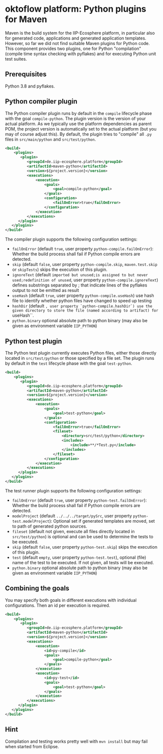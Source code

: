# oktoflow platform: Python plugins for Maven

Maven is the build system for the IIP-Ecosphere platform, in particular also for generated code, applications and generated application templates. However, so far we did not find suitable Maven plugins for Python code. This component provides two plugins, one for Python "compilation" (compile time syntax checking with pyflakes) and for executing Python unit test suites.

## Prerequisites

Python 3.8 and pyflakes.

## Python compiler plugin

The Python compiler plugin runs by default in the `compile` lifecycle phase with the goal `compile-python`. The plugin version is the version of your actual platform. As we typically use the platform dependencies as parent POM, the project version is automatically set to the actual platform (but you may of course adjust this). By default, the plugin tries to "compile" all `.py` files in `src/main/python` and `src/test/python`.

  ```xml
  <build>
      <plugins>
         <plugin>
            <groupId>de.iip-ecosphere.platform</groupId>
            <artifactId>maven-python</artifactId>
            <version>${project.version}</version>
            <executions>
                <execution>
                    <goals>
                        <goal>compile-python</goal>
                    </goals>
                    <configuration>
                        <failOnError>true</failOnError>
                    </configuration>
                </execution>
            </executions>
        </plugin>
     </plugins>
  </build>
  ```

The compiler plugin supports the following configuration settings:
  - `failOnError` (default `true`, user property `python-compile.failOnError`): Whether the build process shall fail if Python compile errors are detected.
  - `skip` (default `false`, user property `python-compile.skip`, `maven.test.skip` or `skipTests`) skips the execution of this plugin. 
  - `ignoreText` (default `imported but unused;is assigned to but never used;redefinition of unused`, user property `python-compile.ignoreText`) defines substrings separated by ; that indicate lines of the pyflakes output to not be emitted as result
  - `useHash` (default `true`, user property `python-compile.useHash`) use hash file to identify whether python files have changed to speed up testing
  - `hashDir` (default ``, user property `python-compile.hashDir`) use the given directory to store the file (named according to artifact) for ``useHash``.
  - `python.binary` optional absolute path to python binary (may also be given as environment variable `IIP_PYTHON`)
  
## Python test plugin

The Python test plugin currently executes Python files, either those directly located in `src/test/python` or those specified by a file set. The plugin runs by default in the `test` lifecycle phase with the goal `test-python`.

  ```xml
  <build>
      <plugins>
         <plugin>
            <groupId>de.iip-ecosphere.platform</groupId>
            <artifactId>maven-python</artifactId>
            <version>${project.version}</version>
            <executions>
                <execution>
                    <goals>
                        <goal>test-python</goal>
                    </goals>
                    <configuration>
                        <failOnError>true</failOnError>
                        <fileset>
                            <directory>src/test/python</directory>
                            <includes>
                                <include>**/*Test.py</include>
                            </includes>
                        </fileset>                    
                    </configuration>
                </execution>
            </executions>
        </plugin>
     </plugins>
  </build>
  ```

The test runner plugin supports the following configuration settings:
  - `failOnError` (default `true`, user property `python-test.failOnError`): Whether the build process shall fail if Python compile errors are detected.
  - `modelProject` (default `../../../target/pySrc`, user property `python-test.modelProject`): Optional set if generated templates are moved, set to path of generated python 	sources.
  - `fileset` (default not given, execute all files directly located in `src/test/python`) is optional and can be used to determine the tests to be executed.
  - `skip` (default `false`, user property `python-test.skip`) skips the execution of this plugin. 
  - `test` (default `empty`, user property `python-test.test`), optional (file) name of the test to be executed. If not given, all tests will be executed.  
  - `python.binary` optional absolute path to python binary (may also be given as environment variable `IIP_PYTHON`)
    
## Combining the goals

You may specify both goals in different executions with individual configurations. Then an id per execution is required.
  
  ```xml
  <build>
      <plugins>
         <plugin>
            <groupId>de.iip-ecosphere.platform</groupId>
            <artifactId>maven-python</artifactId>
            <version>${project.version}</version>
            <executions>
                <execution>
                    <id>py-compile</id>
                    <goals>
                        <goal>compile-python</goal>
                    </goals>
                </execution>
                <execution>
                    <id>py-test</id>
                    <goals>
                        <goal>test-python</goal>
                    </goals>
                </execution>
            </executions>
        </plugin>
     </plugins>
  </build>
  ```

## Hint

Compilation and testing works pretty well with `mvn install` but may fail when started from Eclipse.